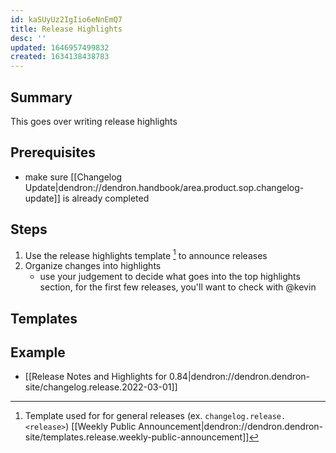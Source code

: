 ```yaml
---
id: kaSUyUz2IgIio6eNnEmQ7
title: Release Highlights
desc: ''
updated: 1646957499832
created: 1634138438783
---
```



## Summary
<!-- What is this SOP about -->
This goes over writing release highlights

## Prerequisites
<!-- Optional, anything that needs to be done ahead of time-->
- make sure [[Changelog Update|dendron://dendron.handbook/area.product.sop.changelog-update]] is already completed

## Steps
1. Use the release highlights template [^1] to announce releases
1. Organize changes into highlights 
    - use your judgement to decide what goes into the top highlights section, for the first few releases, you'll want to check with @kevin

## Templates

[^1]: Template used for for general releases (ex. `changelog.release.<release>`) [[Weekly Public Announcement|dendron://dendron.dendron-site/templates.release.weekly-public-announcement]]

## Example
- [[Release Notes and Highlights for 0.84|dendron://dendron.dendron-site/changelog.release.2022-03-01]]
